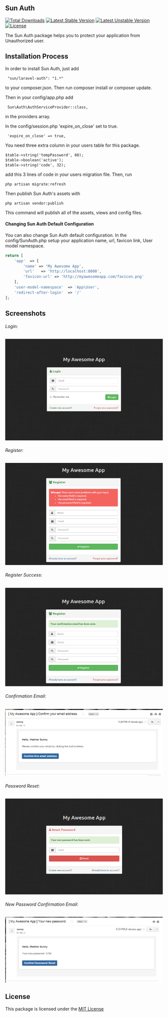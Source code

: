 ## Sun Auth

[![Total Downloads](https://poser.pugx.org/sun/laravel-auth/downloads)](https://packagist.org/packages/sun/laravel-auth) [![Latest Stable Version](https://poser.pugx.org/sun/laravel-auth/v/stable)](https://packagist.org/packages/sun/laravel-auth)  [![Latest Unstable Version](https://poser.pugx.org/sun/laravel-auth/v/unstable)](https://packagist.org/packages/sun/laravel-auth) [![License](https://poser.pugx.org/sun/laravel-auth/license)](https://packagist.org/packages/sun/laravel-auth)

The Sun Auth package helps you to protect your application from Unauthorized user.

## Installation Process

In order to install Sun Auth, just add

```
 "sun/laravel-auth": "1.*"
```
to your composer.json. Then run composer install or composer update.

Then in your config/app.php add

```
 Sun\Auth\AuthServiceProvider::class,
```
in the providers array.

In the config/session.php 'expire_on_close' set to true.

```
 'expire_on_close' => true,
```

You need three extra column in your users table for this package.

```
$table->string('tempPassword', 60);
$table->boolean('active');
$table->string('code', 32);
```

add this 3 lines of code in your users migration file. Then, run

```
php artisan migrate:refresh
```

Then publish Sun Auth's assets with 

```
php artisan vendor:publish
```

This command will publish all of the assets, views and config files.

#### Changing Sun Auth Default Configuration

You can also change Sun Auth default configuration. In the config/SunAuth.php setup your application name, url, favicon link, User model namespace.
 
```php
return [
    'app'  => [
        'name' => 'My Awesome App',
        'url'   => 'http://localhost:8000',
        'favicon-url' => 'http://myawesomeapp.com/favicon.png'
    ],
    'user-model-namespace'  => 'App\User',
    'redirect-after-login'  => '/'
];

```
## Screenshots

###### Login:

![Login](https://github.com/IftekherSunny/screenshot/blob/master/Laravel-Auth/1.png)

###### Register:

![Register](https://github.com/IftekherSunny/screenshot/blob/master/Laravel-Auth/2.png)

###### Register Success:

![Register Success](https://github.com/IftekherSunny/screenshot/blob/master/Laravel-Auth/3.png)

###### Confirmation Email:

![Confirmation Email](https://github.com/IftekherSunny/screenshot/blob/master/Laravel-Auth/4.png)

###### Password Reset:

![Password Reset](https://github.com/IftekherSunny/screenshot/blob/master/Laravel-Auth/5.png)

###### New Password Confirmation Email:

![New Password Confirmation Email](https://github.com/IftekherSunny/screenshot/blob/master/Laravel-Auth/6.png)



## License

This package is licensed under the [MIT License](https://github.com/IftekherSunny/laravel-auth/blob/master/LICENSE)

